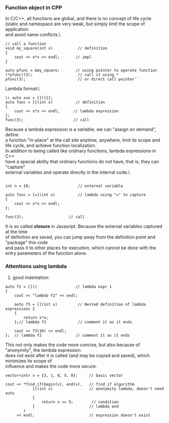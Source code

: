 ### Function object in CPP
In C/C++, all functions are global, and there is no concept of life cycle \
(static and namespace are very weak, but simply limit the scope of application\
and avoid name conflicts.\
```
// call a function
void my_square(int x)           // definition
{
    cout << x*x << endl;       // impl
}

auto pfunc = &my_square;       // using pointer to operate function
(*pfunc)(3);                    // call it using *
pfunc(3);                       // or direct call pointer``
```
Lambda format:\
```
\\ auto xxx = [](){};
auto func = [](int x)          // definition
{   
    cout << x*x << endl;      // lambda expression
};  
func(3);                      // call 
```
Because a lambda expression is a variable, we can "assign on demand", define\
a function "in-place" at the call site anytime, anywhere, limit its scope and\
life cycle, and achieve function localization.\
In addition to being called like ordinary functions, lambda expressions in C++ \
have a special ability that ordinary functions do not have, that is, they can "capture"\
external variables and operate directly in the internal code.\
```

int n = 10;                     // external variable

auto func = [=](int x)          // lambda using "=" to capture
{
    cout << x*n << endl;        
};

func(3);                    // call
```
It is so called **closure** in Javasript. Because the external variables captured at the time\
of definition are saved, you can jump away from the definition point and "package" this code\
and pass it to other places for execution, which cannot be done with the entry parameters of the function alone.

### Attentions using lambda
1. good indentation:
```
auto f2 = []()                 // lambda expr 1
{
    cout << "lambda f2" << endl;

    auto f3 = [](int x)         // Nested definition of lambda expressions 2
    {
        return x*x;
    };// lambda f3              // comment it as it ends

    cout << f3(10) << endl;
};  // lambda f2               // comment it as it ends
```
This not only makes the code more concise, but also because of "anonymity", the lambda expression\
does not exist after it is called (and may be copied and saved), which minimizes its scope of\
influence and makes the code more secure.

```
vector<int> v = {3, 1, 8, 5, 0};     // basic vector

cout << *find_if(begin(v), end(v),   // find_if algorithm
            [](int x)                // anonymity lambda, doesn't need auto
            {
                return x >= 5;        // condition
            }                        // lambda end
        )
     << endl;                        // expression doesn't exist 
```	 

 